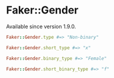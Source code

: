 # Faker::Gender

Available since version 1.9.0.

```ruby
Faker::Gender.type #=> "Non-binary"

Faker::Gender.short_type #=> "x"

Faker::Gender.binary_type #=> "Female"

Faker::Gender.short_binary_type #=> "f"
```
